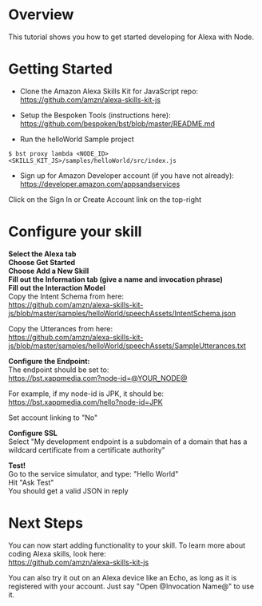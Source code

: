 # Overview
This tutorial shows you how to get started developing for Alexa with Node.  

# Getting Started
- Clone the Amazon Alexa Skills Kit for JavaScript repo:  
https://github.com/amzn/alexa-skills-kit-js

- Setup the Bespoken Tools (instructions here):
https://github.com/bespoken/bst/blob/master/README.md

- Run the helloWorld Sample project  
```
$ bst proxy lambda <NODE_ID> <SKILLS_KIT_JS>/samples/helloWorld/src/index.js
```

- Sign up for Amazon Developer account (if you have not already):  
https://developer.amazon.com/appsandservices

Click on the Sign In or Create Account link on the top-right

# Configure your skill
__Select the Alexa tab__  
__Choose Get Started__  
__Choose Add a New Skill__  
__Fill out the Information tab (give a name and invocation phrase)__  
__Fill out the Interaction Model__  
Copy the Intent Schema from here:  
https://github.com/amzn/alexa-skills-kit-js/blob/master/samples/helloWorld/speechAssets/IntentSchema.json

Copy the Utterances from here:  
https://github.com/amzn/alexa-skills-kit-js/blob/master/samples/helloWorld/speechAssets/SampleUtterances.txt

__Configure the Endpoint:__  
The endpoint should be set to:  
https://bst.xappmedia.com?node-id=@YOUR_NODE@

For example, if my node-id is JPK, it should be:  
https://bst.xappmedia.com/hello?node-id=JPK

Set account linking to "No"

__Configure SSL__  
Select "My development endpoint is a subdomain of a domain that has a wildcard certificate from a certificate authority"

__Test!__  
Go to the service simulator, and type: "Hello World"  
Hit "Ask Test"  
You should get a valid JSON in reply  

# Next Steps
You can now start adding functionality to your skill. To learn more about coding Alexa skills, look here:  
https://github.com/amzn/alexa-skills-kit-js

You can also try it out on an Alexa device like an Echo, as long as it is registered with your account.
Just say "Open @Invocation Name@" to use it.

